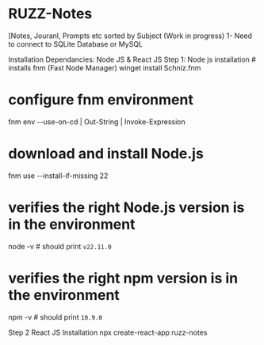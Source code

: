 # RUZZ-Notes

[Notes, Jouranl, Prompts etc sorted by Subject  (Work in progress)
1- Need to connect to SQLite Database or MySQL 

Installation 
Dependancies: Node JS & React JS
Step 1: Node js installation
    # installs fnm (Fast Node Manager)
winget install Schniz.fnm

# configure fnm environment
fnm env --use-on-cd | Out-String | Invoke-Expression

# download and install Node.js
fnm use --install-if-missing 22

# verifies the right Node.js version is in the environment
node -v # should print `v22.11.0`

# verifies the right npm version is in the environment
npm -v # should print `10.9.0`

Step 2 React JS Installation
npx create-react-app ruzz-notes
